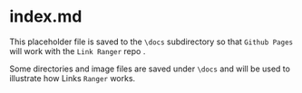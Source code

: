 # index.md

This placeholder file is saved to the `\docs` subdirectory so that `Github Pages` will work with the `Link Ranger` repo .

Some directories and image files are saved under `\docs` and will be used to illustrate how Links `Ranger` works.

<!-- images/
thumbnails/

sets/01/
sets/02/
sets/03/
sets/04/
sets/05/

numbers/multiplication
numbers/cubed
numbers/fibonacci -->
